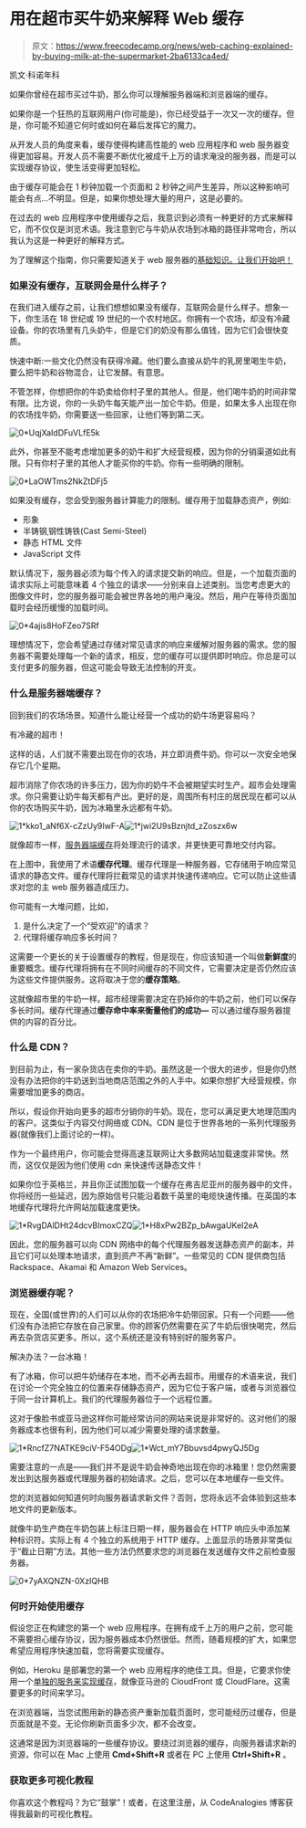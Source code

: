 # 用在超市买牛奶来解释 Web 缓存

> 原文：<https://www.freecodecamp.org/news/web-caching-explained-by-buying-milk-at-the-supermarket-2ba6133ca4ed/>

凯文·科诺年科

如果你曾经在超市买过牛奶，那么你可以理解服务器端和浏览器端的缓存。

如果你是一个狂热的互联网用户(你可能是)，你已经受益于一次又一次的缓存。但是，你可能不知道它何时或如何在幕后发挥它的魔力。

从开发人员的角度来看，缓存使得构建高性能的 web 应用程序和 web 服务器变得更加容易。开发人员不需要不断优化被成千上万的请求淹没的服务器，而是可以实现缓存协议，使生活变得更加轻松。

由于缓存可能会在 1 秒钟加载一个页面和 2 秒钟之间产生差异，所以这种影响可能会有点…不明显。但是，如果你想处理大量的用户，这是必要的。

在过去的 web 应用程序中使用缓存之后，我意识到必须有一种更好的方式来解释它，而不仅仅是浏览术语。我注意到它与牛奶从农场到冰箱的路径非常吻合，所以我认为这是一种更好的解释方式。

为了理解这个指南，你只需要知道关于 web 服务器的[基础知识。让我们开始吧！](https://blog.codeanalogies.com/2018/04/26/web-servers-explained-by-running-a-microbrewery/)

### 如果没有缓存，互联网会是什么样子？

在我们进入缓存之前，让我们想想如果没有缓存，互联网会是什么样子。想象一下，你生活在 18 世纪或 19 世纪的一个农村地区。你拥有一个农场，却没有冷藏设备。你的农场里有几头奶牛，但是它们的奶没有那么值钱，因为它们会很快变质。

快速中断:一些文化仍然没有获得冷藏。他们要么直接从奶牛的乳房里喝生牛奶，要么把牛奶和谷物混合，让它发酵。有意思。

不管怎样，你想把你的牛奶卖给你村子里的其他人。但是，他们喝牛奶的时间非常有限。比方说，你的一头奶牛每天能产出一加仑牛奶。但是，如果太多人出现在你的农场找牛奶，你需要送一些回家，让他们等到第二天。

![0*UqjXaIdDFuVLfE5k](img/bb10b75e68a65e8509f923ee504257fb.png)

此外，你甚至不能考虑增加更多的奶牛和扩大经营规模，因为你的分销渠道如此有限。只有你村子里的其他人才能买你的牛奶。你有一些明确的限制。

![0*LaOWTms2NkZtDFj5](img/21e5f5464a41a6f8d06b35139f131a4b.png)

如果没有缓存，您会受到服务器计算能力的限制。缓存用于加载静态资产，例如:

*   形象
*   半铸钢ˌ钢性铸铁(Cast Semi-Steel)
*   静态 HTML 文件
*   JavaScript 文件

默认情况下，服务器必须为每个传入的请求提交新的响应。但是，一个加载页面的请求实际上可能意味着 4 个独立的请求——分别来自上述类别。当您考虑更大的图像文件时，您的服务器可能会被世界各地的用户淹没。然后，用户在等待页面加载时会经历缓慢的加载时间。

![0*4ajis8HoFZeo7SRf](img/a86882e7001c15fd3168c96e07dc3269.png)

理想情况下，您会希望通过存储对常见请求的响应来缓解对服务器的需求。您的服务器不需要处理每一个新的请求，相反，您的缓存可以提供即时响应。你总是可以支付更多的服务器，但这可能会导致无法控制的开支。

### 什么是服务器端缓存？

回到我们的农场场景。知道什么能让经营一个成功的奶牛场更容易吗？

有冷藏的超市！

这样的话，人们就不需要出现在你的农场，并立即消费牛奶。你可以一次安全地保存它几个星期。

超市消除了你农场的许多压力，因为你的奶牛不会被期望实时生产。超市会处理需求。你只需要让奶牛每天都有产出。更好的是，周围所有村庄的居民现在都可以从你的农场购买牛奶，因为冰箱里永远都有牛奶。

![1*kko1_aNf6X-cZzUy9IwF-A](img/c1952de5420dbe58056db19147f7acb5.png)![1*jwi2U9sBznjtd_zZoszx6w](img/6e7ebebd38f78f2a5d8a6f1b7b728033.png)

就像超市一样，[服务器端缓存](https://www.digitalocean.com/community/tutorials/web-caching-basics-terminology-http-headers-and-caching-strategies)将处理流行的请求，并更快更可靠地交付内容。

在上图中，我使用了术语**缓存代理**。缓存代理是一种服务器，它存储用于响应常见请求的静态文件。缓存代理将拦截常见的请求并快速传递响应。它可以防止这些请求对您的主 web 服务器造成压力。

你可能有一大堆问题，比如，

1.  是什么决定了一个“受欢迎”的请求？
2.  代理将缓存响应多长时间？

这需要一个更长的关于设置缓存的教程，但是现在，你应该知道一个叫做**新鲜度**的重要概念。缓存代理将拥有在不同时间缓存的不同文件，它需要决定是否仍然应该为这些文件提供服务。这将取决于您的**缓存策略**。

这就像超市里的牛奶一样。超市经理需要决定在扔掉你的牛奶之前，他们可以保存多长时间。缓存代理通过**缓存命中率来衡量他们的成功—** 可以通过缓存服务器提供的内容的百分比。

### 什么是 CDN？

到目前为止，有一家杂货店在卖你的牛奶。虽然这是一个很大的进步，但是你仍然没有办法把你的牛奶送到当地商店范围之外的人手中。如果你想扩大经营规模，你需要增加更多的商店。

所以，假设你开始向更多的超市分销你的牛奶。现在，您可以满足更大地理范围内的客户。这类似于内容交付网络或 CDN。CDN 是位于世界各地的一系列代理服务器(就像我们上面讨论的一样)。

作为一个最终用户，你可能会觉得高速互联网让大多数网站加载速度非常快。然而，这仅仅是因为他们使用 cdn 来快速传送静态文件！

如果你位于英格兰，并且你正试图加载一个缓存在弗吉尼亚州的服务器中的文件，你将经历一些延迟，因为原始信号只能沿着数千英里的电缆快速传播。在英国的本地缓存代理将允许网站加载速度更快。

![1*RvgDAlDHt24dcvBImoxCZQ](img/c43f764adab3d79f909e1437c00af81e.png)![1*H8xPw2BZp_bAwgaUKeI2eA](img/0c1b864ecaf6d72c109e6d2ce3d77f5f.png)

因此，您的服务器可以向 CDN 网络中的每个代理服务器发送静态资产的副本，并且它们可以处理本地请求，直到资产不再“新鲜”。一些常见的 CDN 提供商包括 Rackspace、Akamai 和 Amazon Web Services。

### 浏览器缓存呢？

现在，全国(或世界)的人们可以从你的农场把冷牛奶带回家。只有一个问题——他们没有办法把它存放在自己家里。你的顾客仍然需要在买了牛奶后很快喝完，然后再去杂货店买更多。所以，这个系统还是没有特别好的服务客户。

解决办法？一台冰箱！

有了冰箱，你可以把牛奶储存在本地，而不必再去超市。用缓存的术语来说，我们在讨论一个完全独立的位置来存储静态资产，因为它位于客户端，或者与浏览器位于同一台计算机上。我们的代理服务器位于一个远程位置。

这对于像脸书或亚马逊这样你可能经常访问的网站来说是非常好的。这对他们的服务器成本也很有利，因为他们可以减少需要处理的请求数量。

![1*RncfZ7NATKE9ciV-F54ODg](img/56b17c36220782cdd3c6cf4743932fe8.png)![1*Wct_mY7Bbuvsd4pwyQJ5Dg](img/7ce862f624ab3159c82de4c0a4853fe7.png)

需要注意的一点是——我们并不是说牛奶会神奇地出现在你的冰箱里！您仍然需要发出到达服务器或代理服务器的初始请求。之后，您可以在本地缓存一些文件。

您的浏览器如何知道何时向服务器请求新文件？否则，您将永远不会体验到这些本地文件的更新版本。

就像牛奶生产商在牛奶包装上标注日期一样，服务器会在 HTTP 响应头中添加某种标识符。实际上有 4 个独立的系统用于 HTTP 缓存。上面显示的场景非常类似于“截止日期”方法。其他一些方法仍然要求您的浏览器在发送缓存文件之前检查服务器。

![0*7yAXQNZN-0XzIQHB](img/91a1eab4bb3a4b7ba991f443681d0268.png)

### 何时开始使用缓存

假设您正在构建您的第一个 web 应用程序。在拥有成千上万的用户之前，您可能不需要担心缓存协议，因为服务器成本仍然很低。然而，随着规模的扩大，如果您希望应用程序快速加载，您将需要实现缓存。

例如，Heroku 是部署您的第一个 web 应用程序的绝佳工具。但是，它要求你使用一个[单独的服务来实现缓存](https://devcenter.heroku.com/articles/http-caching)，就像亚马逊的 CloudFront 或 CloudFlare。这需要更多的时间来学习。

在浏览器端，当您试图用新的静态资产重新加载页面时，您可能经历过缓存，但是页面就是不变。无论你刷新页面多少次，都不会改变。

这通常是因为浏览器端的一些缓存协议。要绕过浏览器的缓存，向服务器请求新的资源，你可以在 Mac 上使用 **Cmd+Shift+R** 或者在 PC 上使用 **Ctrl+Shift+R** 。

### 获取更多可视化教程

你喜欢这个教程吗？为它“鼓掌”！或者，在这里注册，从 CodeAnalogies 博客获得我最新的可视化教程。